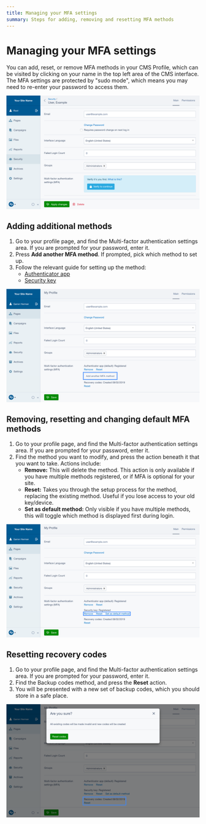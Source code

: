```yaml
---
title: Managing your MFA settings
summary: Steps for adding, removing and resetting MFA methods
---
```


# Managing your MFA settings

You can add, reset, or remove MFA methods in your CMS Profile, which can be
visited by clicking on your name in the top left area of the CMS interface. The
MFA settings are protected by "sudo mode", which means you may need to
re-enter your password to access them.

![A screenshot of a user being prompted to enter their password before modifying their MFA settings in the CMS](../_images/01-05-1-sudo-mode.png)

## Adding additional methods

1. Go to your profile page, and find the Multi-factor authentication settings
   area. If you are prompted for your password, enter it.
2. Press **Add another MFA method**. If prompted, pick which method to set up.
3. Follow the relevant guide for setting up the method:
   - [Authenticator app](using_authenticator_apps)
   - [Security key](using_security_keys)

![A screenshot of the MFA settings field on a user's CMS profile, with the 'Add another MFA method' highlighted](../_images/01-05-2-add-method.png)

## Removing, resetting and changing default MFA methods

1. Go to your profile page, and find the Multi-factor authentication settings
   area. If you are prompted for your password, enter it.
2. Find the method you want to modify, and press the action beneath it that you
   want to take. Actions include:
   - **Remove:** This will delete the method. This action is only available if
     you have multiple methods registered, or if MFA is optional for your site.
   - **Reset:** Takes you through the setup process for the method, replacing
     the existing method. Useful if you lose access to your old key/device.
   - **Set as default method:** Only visible if you have multiple methods, this
     will toggle which method is displayed first during login.

![A screenshot of the MFA settings field on a user's CMS profile, with the actions related to a registered method highlighted](../_images/01-05-3-modify-method.png)

## Resetting recovery codes

1. Go to your profile page, and find the Multi-factor authentication settings
   area. If you are prompted for your password, enter it.
2. Find the Backup codes method, and press the **Reset** action.
3. You will be presented with a new set of backup codes, which you should store
   in a safe place.

![A screenshot of the dialog presented when a user presses the 'Reset' action on their CMS profile](../_images/01-05-4-reset-recovery-codes.png)
